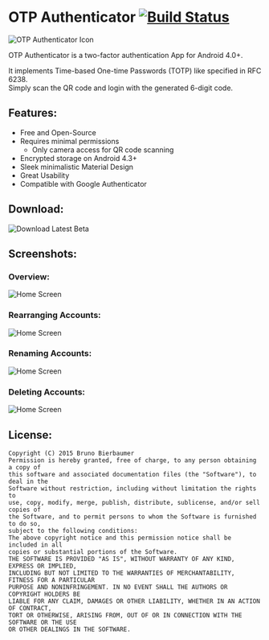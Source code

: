 #  OTP Authenticator [![Build Status](https://img.shields.io/travis/0xbb/otp-authenticator/master.svg?style=flat-square)](https://travis-ci.org/0xbb/otp-authenticator)
![OTP Authenticator Icon](./gifs/icon.png)

OTP Authenticator is a two-factor authentication App for Android 4.0+. 

It implements Time-based One-time Passwords (TOTP) like specified in RFC 6238.  
Simply scan the QR code and login with the generated 6-digit code. 


## Features:
- Free and Open-Source
- Requires minimal permissions
  - Only camera access for QR code scanning
- Encrypted storage on Android 4.3+
- Sleek minimalistic Material Design
- Great Usability 
- Compatible with Google Authenticator

## Download:
![Download Latest Beta](./gifs/qr.png)

## Screenshots:
### Overview:
![Home Screen](./gifs/main.gif)

### Rearranging Accounts:
![Home Screen](./gifs/rearrange.gif)

### Renaming Accounts:
![Home Screen](./gifs/rename.gif)

### Deleting Accounts:
![Home Screen](./gifs/delete.gif)


## License:
```
Copyright (C) 2015 Bruno Bierbaumer
Permission is hereby granted, free of charge, to any person obtaining a copy of
this software and associated documentation files (the "Software"), to deal in the
Software without restriction, including without limitation the rights to
use, copy, modify, merge, publish, distribute, sublicense, and/or sell copies of
the Software, and to permit persons to whom the Software is furnished to do so,
subject to the following conditions:
The above copyright notice and this permission notice shall be included in all
copies or substantial portions of the Software.
THE SOFTWARE IS PROVIDED "AS IS", WITHOUT WARRANTY OF ANY KIND, EXPRESS OR IMPLIED,
INCLUDING BUT NOT LIMITED TO THE WARRANTIES OF MERCHANTABILITY, FITNESS FOR A PARTICULAR
PURPOSE AND NONINFRINGEMENT. IN NO EVENT SHALL THE AUTHORS OR COPYRIGHT HOLDERS BE
LIABLE FOR ANY CLAIM, DAMAGES OR OTHER LIABILITY, WHETHER IN AN ACTION OF CONTRACT,
TORT OR OTHERWISE, ARISING FROM, OUT OF OR IN CONNECTION WITH THE SOFTWARE OR THE USE
OR OTHER DEALINGS IN THE SOFTWARE.
```
